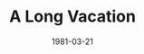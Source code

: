 ---
discogs_id: 3636170
discogs_master_id: 440808
title: A Long Vacation
artists: ['大瀧詠一']
date: 1981-03-21
genre: ['Pop']
image: A Long Vacation-3636170.jpg
label: Niagara Records
country: Japan
styles: ['City Pop']
video: https://www.youtube.com/watch?v=ApoPYhfFQFk
category: Citypop
---